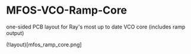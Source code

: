 # MFOS-VCO-Ramp-Core
one-sided PCB layout for Ray's most up to date VCO core (includes ramp output)

(!layout)[mfos_ramp_core.png]
